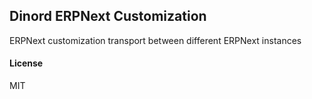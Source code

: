 ## Dinord ERPNext Customization

ERPNext customization transport between different ERPNext instances

#### License

MIT